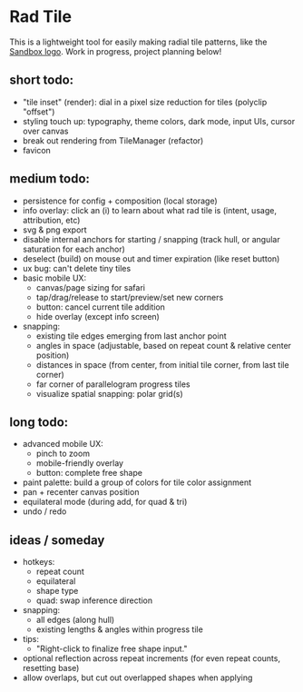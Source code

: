 # Rad Tile

This is a lightweight tool for easily making radial tile patterns, like the [Sandbox logo](https://sandbox.is). Work in progress, project planning below!

## short todo:

-   "tile inset" (render): dial in a pixel size reduction for tiles (polyclip "offset")
-   styling touch up: typography, theme colors, dark mode, input UIs, cursor over canvas
-   break out rendering from TileManager (refactor)
-   favicon

## medium todo:

-   persistence for config + composition (local storage)
-   info overlay: click an (i) to learn about what rad tile is (intent, usage, attribution, etc)
-   svg & png export
-   disable internal anchors for starting / snapping (track hull, or angular saturation for each anchor)
-   deselect (build) on mouse out and timer expiration (like reset button)
-   ux bug: can't delete tiny tiles
-   basic mobile UX:
    -   canvas/page sizing for safari
    -   tap/drag/release to start/preview/set new corners
    -   button: cancel current tile addition
    -   hide overlay (except info screen)
-   snapping:
    -   existing tile edges emerging from last anchor point
    -   angles in space (adjustable, based on repeat count & relative center position)
    -   distances in space (from center, from initial tile corner, from last tile corner)
    -   far corner of parallelogram progress tiles
    -   visualize spatial snapping: polar grid(s)

## long todo:

-   advanced mobile UX:
    -   pinch to zoom
    -   mobile-friendly overlay
    -   button: complete free shape
-   paint palette: build a group of colors for tile color assignment
-   pan + recenter canvas position
-   equilateral mode (during add, for quad & tri)
-   undo / redo

## ideas / someday

-   hotkeys:
    -   repeat count
    -   equilateral
    -   shape type
    -   quad: swap inference direction
-   snapping:
    -   all edges (along hull)
    -   existing lengths & angles within progress tile
-   tips:
    -   "Right-click to finalize free shape input."
-   optional reflection across repeat increments (for even repeat counts, resetting base)
-   allow overlaps, but cut out overlapped shapes when applying
